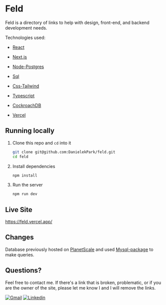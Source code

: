 # Feld
Feld is a directory of links to help with design, front-end, and backend development needs. 

Technologies used:

- [React](https://reactjs.org/docs/getting-started.html)

- [Next.js](https://nextjs.org/docs)

- [Node-Postgres](https://node-postgres.com/)

- [Sql](https://www.w3schools.com/sql/)

- [Css-Tailwind](https://tailwindcss.com/)

- [Typescript](https://www.typescriptlang.org/docs/handbook/react.html)

- [CockroachDB](https://www.cockroachlabs.com/)

- [Vercel](https://vercel.com/)

## Running locally
1. Clone this repo and `cd` into it

   ```sh
   git clone git@github.com:DanielekPark/feld.git
   cd feld
   ```

1. Install dependencies

   ```sh
   npm install
   ```

1. Run the server

   ```sh
   npm run dev
   ```

## Live Site
https://feld.vercel.app/


## Changes
Database previously hosted on [PlanetScale](https://planetscale.com/) and used [Mysql-package](https://www.npmjs.com/package/mysql) to make queries. 


## Questions?
Feel free to contact me. If there's a link that is broken, problematic, or if you are the owner of the site, please let me know I and I will remove the links. 

[![Gmail](https://img.shields.io/badge/Gmail-D14836?style=for-the-badge&logo=gmail&logoColor=white)](daniel.ek.park@gmail.com)
[![Linkedin](https://img.shields.io/badge/Linkedin-Linkedin%20-blue)](https://www.linkedin.com/in/daniel-park-70878119a/)




